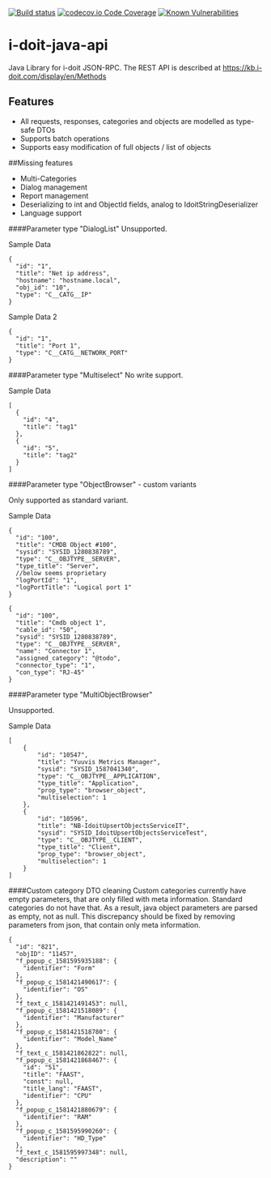 [![Build status](https://travis-ci.com/mischkes/i-doit-java-api.svg?branch=travis-integration)](https://travis-ci.com/github/mischkes/i-doit-java-api)
 [![codecov.io Code Coverage](https://img.shields.io/codecov/c/github/dwyl/hapi-auth-jwt2.svg?maxAge=2592000)](https://codecov.io/github/dwyl/hapi-auth-jwt2?branch=master)
[![Known Vulnerabilities](https://snyk.io/test/github/dwyl/hapi-auth-jwt2/badge.svg?targetFile=package.json)](https://snyk.io/test/github/dwyl/hapi-auth-jwt2?targetFile=package.json)
# i-doit-java-api
Java Library for i-doit JSON-RPC. The REST API is described at https://kb.i-doit.com/display/en/Methods


## Features
* All requests, responses, categories and objects are modelled as type-safe DTOs
* Supports batch operations
* Supports easy modification of full objects / list of objects

##Missing features
* Multi-Categories
* Dialog management
* Report management
* Deserializing to int and ObjectId fields, analog to IdoitStringDeserializer
* Language support

####Parameter type "DialogList"
Unsupported.

Sample Data

    {
      "id": "1",
      "title": "Net ip address",
      "hostname": "hostname.local",
      "obj_id": "10",
      "type": "C__CATG__IP"
    }
Sample Data 2

    {
      "id": "1",
      "title": "Port 1",
      "type": "C__CATG__NETWORK_PORT"
    }
    
####Parameter type "Multiselect"
No write support.

Sample Data

    [
      {
        "id": "4",
        "title": "tag1"
      },
      {
        "id": "5",
        "title": "tag2"
      }
    ]

####Parameter type "ObjectBrowser" - custom variants

Only supported as standard variant.

Sample Data

    {
      "id": "100",
      "title": "CMDB Object #100",
      "sysid": "SYSID_1280838789",
      "type": "C__OBJTYPE__SERVER",
      "type_title": "Server",
      //below seems proprietary
      "logPortId": "1",
      "logPortTitle": "Logical port 1"
    }
    
    {
      "id": "100",
      "title": "Cmdb object 1",
      "cable_id": "50",
      "sysid": "SYSID_1280838789",
      "type": "C__OBJTYPE__SERVER",
      "name": "Connector 1",
      "assigned_category": "@todo",
      "connector_type": "1",
      "con_type": "RJ-45"
    }
    
####Parameter type "MultiObjectBrowser"

Unsupported.

Sample Data

    [
        {
            "id": "10547",
            "title": "Yuuvis Metrics Manager",
            "sysid": "SYSID_1587041340",
            "type": "C__OBJTYPE__APPLICATION",
            "type_title": "Application",
            "prop_type": "browser_object",
            "multiselection": 1
        },
        {
            "id": "10596",
            "title": "NB-IdoitUpsertObjectsServiceIT",
            "sysid": "SYSID_IdoitUpsertObjectsServiceTest",
            "type": "C__OBJTYPE__CLIENT",
            "type_title": "Client",
            "prop_type": "browser_object",
            "multiselection": 1
        }
    ]
    
####Custom category DTO cleaning
Custom categories currently have empty parameters, that are only filled with meta information.
Standard categories do not have that. As a result, java object parameters are parsed as empty,
not as null. This discrepancy should be fixed by removing parameters from json, that contain
only meta information.

    {
      "id": "821",
      "objID": "11457",
      "f_popup_c_1581595935188": {
        "identifier": "Form"
      },
      "f_popup_c_1581421490617": {
        "identifier": "OS"
      },
      "f_text_c_1581421491453": null,
      "f_popup_c_1581421518089": {
        "identifier": "Manufacturer"
      },
      "f_popup_c_1581421518780": {
        "identifier": "Model_Name"
      },
      "f_text_c_1581421862822": null,
      "f_popup_c_1581421868467": {
        "id": "51",
        "title": "FAAST",
        "const": null,
        "title_lang": "FAAST",
        "identifier": "CPU"
      },
      "f_popup_c_1581421880679": {
        "identifier": "RAM"
      },
      "f_popup_c_1581595990260": {
        "identifier": "HD_Type"
      },
      "f_text_c_1581595997348": null,
      "description": ""
    }
